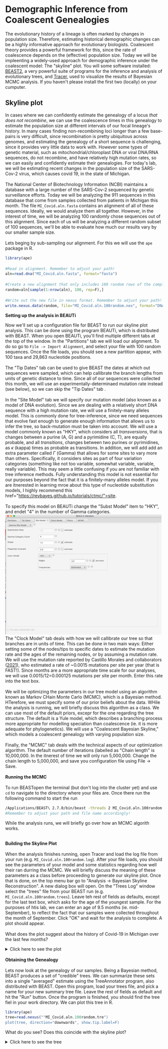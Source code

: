 Demographic Inference from Coalescent Genealogies
==========

The evolutionary history of a lineage is often marked by changes in population size. Therefore, estimating historical demographic changes can be a highly informative approach for evolutionary biologists. Coalescent theory provides a powerful framework for this, since the rate of coalescence depends on the (effective) population size. Today we will be impleenting a widely-used approach for demographic inference under the coalescent model: The "skyline" plot. You will some software installed: <a href="https://www.beast2.org/" >BEAST2</a>, a very powerful suite of programs for the inference and analysis of evolutionary trees, and <a href="https://github.com/beast-dev/tracer/releases/tag/v1.7.2" >Tracer</a>, used to visualize the results of Bayesian MCMC analysis. If you haven't please install the first two (locally) on your cumputer.
<!---The third one is already on greatlakes. --->

## Skyline plot

In cases where we can confidently estimate the genealogy of a locus <i>that does not recombine</i>, we can use the coalescence times in this genealogy to estimate the population size at different intervals of our focal lineage's history. In many cases finding non-recombining loci longer than a few base-pairs is very difficult, since recombination is pretty ubiquitous across genomes, and estimating the genealogy of a short sequence is challenging, since it provides very little data to work with. However some types of genetic material, such as mitochondrial/chloroplast DNA or viral DNA/RNA sequences, do not recombine, and have relatively high mutation rates, so we can easily and confidently estimate their genealogies. For today's lab, we will be estimating recent changes in the population size of the SARS-Cov-2 virus, which causes covid 19, in the state of Michigan. 
<br><br>
The National Center of Biotechnology Information (NCBI) maintains a database with a large number of the SARS-Cov-2 sequenced by genetic surveillance efforts. Today we will be analyzing the 911 sequences in this database that come from samples collected from patients in Michigan this month. The file `MI_Covid.aln.fasta` contains an alignment of all of these sequences. Ideally, we would analyze them all together. However, in the interest of time, we will be analyzing 100 randomly chose sequences out of this alignment. Since each of us will be analyzing a different random subset of 100 sequences, we'll be able to evaluate how much our results vary by our smaller sample size. 
  <br><br>
  Lets beging by sub-sampling our alignment. For this we will use the `ape` package in R. 
  ```R
  library(ape)

#Read in alignment. Remember to adjust your path!
aln=read.dna("MI_Covid.aln.fasta", format="fasta")

#Create a new alignment that only includes 100 random rows of the complete alignment
random=aln[sample(1:nrow(aln), 100, rep=F),]

#Write out the new file in nexus format. Remember to adjust your path!
write.nexus.data(random, file="MI_Covid.aln.100random.nex", format="DNA", interleaved=F)
```
  <b>Setting up the analysis in BEAUTi</b><br>
  
Now we'll set up a configuration file for BEAST to run our skyline plot analysis. This can be done using the program BEAUTi, which is distributed with BEAST. When you open BEAUTi, you'll find multiple different tabs at the top of the window. In the "Partitions" tab we will load our alignment. To do so go to `File -> Import Alignment`, and select your file with 100 random sequences. Once the file loads, you should see a new partition appear, with 100 taxa and 29,863 nucleotide positions. 
<br><br>
The "Tip Dates" tab can be used to give BEAST the dates at which out sequences were sampled, which can help callibrate the branch lengths from units of genetic distance to time. Since all of our sequences were collected this month, we will use an experimentally-determinaed mutation rate instead (see below), so we can skip the "Tip Dates" tab . 
<br><br>
In the "Site Model" tab we will specify our mutation model (also known as a model of DNA evolution). Since we are dealing with a relatively short DNA sequence with a high mutation rate, we will use a finitely-many alleles model. This is commonly done for tree-inference, since we need sequences that evolve fast enough to generate enough information that allows us to infer the tree, so back-mutation must be taken into account. We will use a model commonly known as "HKY", which considers all <i>transversions</i>, that is changes between a purine (A, G) and a pyrimidine (C, T), are equally probable, and all <i>transitions</i>, changes between two purines or pyrimidines, as $\kappa$ (kappa) times as probable as transitions. In addition, we will add add an extra parameter called $\Gamma$ (Gamma) that allows for some sites to vary more than others. Specifically, it considers sites as part of four variation categories (something like not too variable, somewhat variable, variable, really variable). This may seem a little confusing if you are not familiar with tree inference methods. Fully understanding this model is not essential for our purposes beyond the fact that it is a finitely-many alleles model. If you are itnerested in learning mroe about this type of nucleotide substitution models, I highly recommend this <a> href="https://revbayes.github.io/tutorials/ctmc/">site</a>. 
<br><br> 
To specify this model on BEAUTi change the "Subst Model" item to "HKY", and endet "4" in the number of Gamma categories. 
<img src="../Images/SiteModelTab.png" width="500">
<br>The "Clock Model" tab deals with how we will callibrate our tree so that branches are in units of time. This can be done in two main ways: Either setting some of the nodes/tips to specific dates to estimate the mutation rate and the ages of the remaining nodes, or by assuming a mutation rate. We will use the mutation rate reported by Castillo Morales and collaborators ([2021](https://doi.org/10.1093/gbe/evab196)), who estimated a rate of ~0.0015 mutations per site per year (that is FAST!). Since months are a more appropriate time scale for our analyses, we will use 0.0015/12=0.000125 mutations per site per month. Enter this rate into the text box. 
  <br><br>
We will be optimizing the parameters in our tree model using an algorithm known as Markov CHain Monte Carlo (MCMC), which is a Bayesian method. HTerefore, we must specify some of our prior beliefs about the data. WHile the analysis is running, we will briefly discuss this algorithm as a class. We can use most of the default priors, excepr for the one regarding the tree structure. The default is a Yule model, which describes a branching process more appropriate for modelling speciation than coalescence (ie. it is more adequate for phylogenetics). We will use a "Coalescent Bayesian Skyline," which models a coalescent genealogy with varying population size. 
  <br><br>
  Finally, the "MCMC" tab deals with the technical aspects of our optimization algorithm. The default number of iterations (labelled as "Chain length" is 10,000,000. In the itnerest of time we will only run 5,000,000. Change the chain length to 5,000,000, and save you configuration file using File -> Save. 
  <br><br>
  <b>Running the MCMC</b>
  <br><br>
 To run BEASTopen the terminal (but don't log into the cluster yet) and use `cd` to navigate to the directory where your files are. Once there run the following command to start the run
  ```bash
/Applications/BEAST\ 2.7.0/bin/beast -threads 2 MI_Covid.aln.100random.xml
#Remember to adjust your path and file name accordingly!
```
While the analysis runs, we will briefly go over how an MCMC algorith works. 
<br><br>
  
  <b> Building the Skyline Plot</b>
<br><br>
When the analysis finishes running, open Tracer and load the log file from your run (e.g. `MI_Covid.aln.100random.log`). After your file loads, you should see the parameters of your model and some statistics regarding how well their ran durring the MCMC. We will briefly discuss the meaning of these parameters as a class before proceeding to generate our skyline plot. Once that is done, on the top menu bar go to "Analysis -> Bayesian Skyline Reconstruction". A new dialog box will open. On the "Trees Log" window select the "trees" file from your BEAST run (e.g. `MI_Covid.aln.100random.trees`). Leave teh rest of fields as defaults, except for the last text box, which asks for the age of the youngest sample. For the purposes of htis lab, we can enter an age of 9.5 months (ie. mid-September), to reflect the fact that our samples were collected throughout the month of September. Click "OK" and wait for the analysis to complete. A plot should appear. 
<br><br>
What does the plot suggest about the history of Covid-19 in Michigan over the last few months? 
<details>
  <summary> Click here to see the plot</summary>
  <img src="../Images/CovidSkyline.png" width="600">
  There is a clear ~50-fold population expansion around the first few weeks of August. What may have happened around this time?
</details>
<br>
  <b> Obtaining the Genealogy </b> 
<br><br>
Lets now look at the genealogy of our samples. Being a Bayesian method, BEAST produces a set of "credible" trees. We can summarize these sets into a single "averaged" estimate using the TreeAnnotator program, also distributed with BEAST. Open this program, load your trees file, and pick a name for your new summary tree file. Leave the rest of fields as default and hit the "Run" button. Once the program is finished, you should find the tree fiel in your work directory. We can plot this tree in R.
  
```R
library(ape)
tree=read.nexus(""MI_Covid.aln.100random.tre")
plot(tree, direction="downwards", show.tip.label=F)
```
What do you see? Does this coincide with the skyline plot?
<br>
  
<details>
  <summary> Click here to see the tree</summary>
  <img src="../Images/CovidGenealogy.png" width="600">
  <br>
 The long branches towards the tips are what we'd expect under a pretty big expansion like the one on the skyline plot!. 

</details>

<!---## Estimating Parameters from the SFS

Lets now switch gears and move on to demographic inference using teh SFS produced from genotypes at multiple loci across the genome. For this we will be using data collected from <i>Drosophila sechellia</i>, a fruit fly species endemic to the Seychelles archipelago. This species is thought to have recently colonized the Seychelles, where it is abundant now, so we are interested in whether it has experienced a bottleneck in the process. To this end we will infer the SFS using Angsd and fastsimcoal2 for demographic inference. 
# <br><br>
# Log into greatlakes, and start a job that uses 8GB of memory and one task per node (ie. one processor). Now load the modules `Bioinformatics bcftools angsd`. -->




